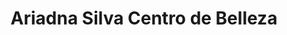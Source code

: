 ---
title: "Ariadna Silva Centro de Belleza"
url: /sevilla/ariadna-silva-centro-de-belleza/
shop: cosméticos
---
